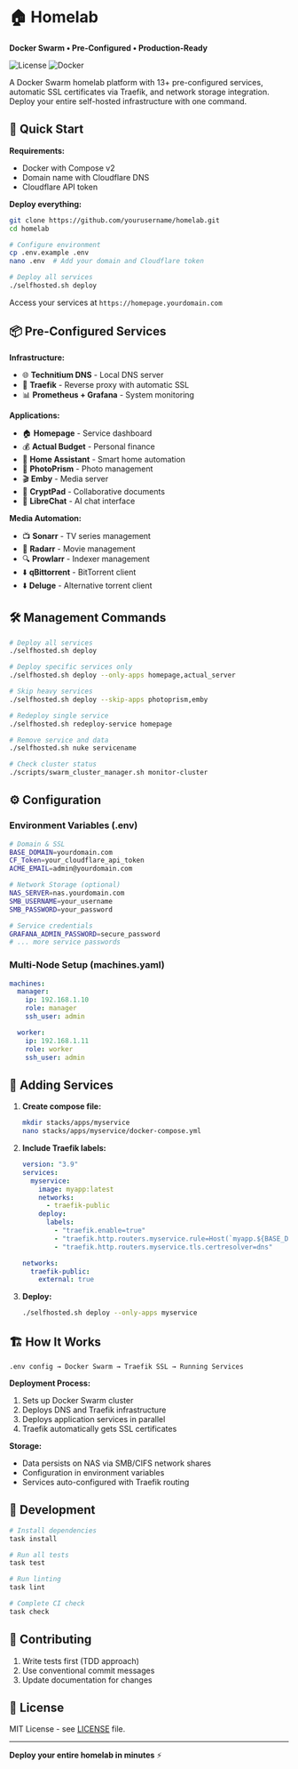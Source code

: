 # 🏠 Homelab

**Docker Swarm • Pre-Configured • Production-Ready**

![License](https://img.shields.io/badge/license-MIT-blue.svg)
![Docker](https://img.shields.io/badge/docker-%230db7ed.svg?logo=docker&logoColor=white)

A Docker Swarm homelab platform with 13+ pre-configured services, automatic SSL certificates via Traefik, and network storage integration. Deploy your entire self-hosted infrastructure with one command.

## 🚀 Quick Start

**Requirements:**
- Docker with Compose v2
- Domain name with Cloudflare DNS
- Cloudflare API token

**Deploy everything:**
```bash
git clone https://github.com/yourusername/homelab.git
cd homelab

# Configure environment
cp .env.example .env
nano .env  # Add your domain and Cloudflare token

# Deploy all services
./selfhosted.sh deploy
```

Access your services at `https://homepage.yourdomain.com`

## 📦 Pre-Configured Services

**Infrastructure:**
- 🌐 **Technitium DNS** - Local DNS server
- 🚪 **Traefik** - Reverse proxy with automatic SSL
- 📊 **Prometheus + Grafana** - System monitoring

**Applications:**
- 🏠 **Homepage** - Service dashboard
- 💰 **Actual Budget** - Personal finance
- 🏡 **Home Assistant** - Smart home automation
- 📸 **PhotoPrism** - Photo management
- 🎬 **Emby** - Media server
- 📝 **CryptPad** - Collaborative documents
- 🤖 **LibreChat** - AI chat interface

**Media Automation:**
- 📺 **Sonarr** - TV series management
- 🎥 **Radarr** - Movie management
- 🔍 **Prowlarr** - Indexer management
- ⬇️ **qBittorrent** - BitTorrent client
- ⬇️ **Deluge** - Alternative torrent client

## 🛠️ Management Commands

```bash
# Deploy all services
./selfhosted.sh deploy

# Deploy specific services only
./selfhosted.sh deploy --only-apps homepage,actual_server

# Skip heavy services
./selfhosted.sh deploy --skip-apps photoprism,emby

# Redeploy single service
./selfhosted.sh redeploy-service homepage

# Remove service and data
./selfhosted.sh nuke servicename

# Check cluster status
./scripts/swarm_cluster_manager.sh monitor-cluster
```

## ⚙️ Configuration

### Environment Variables (.env)

```bash
# Domain & SSL
BASE_DOMAIN=yourdomain.com
CF_Token=your_cloudflare_api_token
ACME_EMAIL=admin@yourdomain.com

# Network Storage (optional)
NAS_SERVER=nas.yourdomain.com
SMB_USERNAME=your_username
SMB_PASSWORD=your_password

# Service credentials
GRAFANA_ADMIN_PASSWORD=secure_password
# ... more service passwords
```

### Multi-Node Setup (machines.yaml)

```yaml
machines:
  manager:
    ip: 192.168.1.10
    role: manager
    ssh_user: admin

  worker:
    ip: 192.168.1.11
    role: worker
    ssh_user: admin
```

## 📁 Adding Services

1. **Create compose file:**
   ```bash
   mkdir stacks/apps/myservice
   nano stacks/apps/myservice/docker-compose.yml
   ```

2. **Include Traefik labels:**
   ```yaml
   version: "3.9"
   services:
     myservice:
       image: myapp:latest
       networks:
         - traefik-public
       deploy:
         labels:
           - "traefik.enable=true"
           - "traefik.http.routers.myservice.rule=Host(`myapp.${BASE_DOMAIN}`)"
           - "traefik.http.routers.myservice.tls.certresolver=dns"

   networks:
     traefik-public:
       external: true
   ```

3. **Deploy:**
   ```bash
   ./selfhosted.sh deploy --only-apps myservice
   ```

## 🏗️ How It Works

```
.env config → Docker Swarm → Traefik SSL → Running Services
```

**Deployment Process:**
1. Sets up Docker Swarm cluster
2. Deploys DNS and Traefik infrastructure
3. Deploys application services in parallel
4. Traefik automatically gets SSL certificates

**Storage:**
- Data persists on NAS via SMB/CIFS network shares
- Configuration in environment variables
- Services auto-configured with Traefik routing

## 🔧 Development

```bash
# Install dependencies
task install

# Run all tests
task test

# Run linting
task lint

# Complete CI check
task check
```

## 🤝 Contributing

1. Write tests first (TDD approach)
2. Use conventional commit messages
3. Update documentation for changes

## 📄 License

MIT License - see [LICENSE](LICENSE) file.

---

**Deploy your entire homelab in minutes** ⚡
